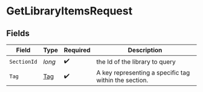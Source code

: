 # GetLibraryItemsRequest


## Fields

| Field                                                 | Type                                                  | Required                                              | Description                                           |
| ----------------------------------------------------- | ----------------------------------------------------- | ----------------------------------------------------- | ----------------------------------------------------- |
| `SectionId`                                           | *long*                                                | :heavy_check_mark:                                    | the Id of the library to query                        |
| `Tag`                                                 | [Tag](../../Models/Requests/Tag.md)                   | :heavy_check_mark:                                    | A key representing a specific tag within the section. |